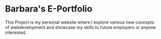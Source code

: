 # Barbara's E-Portfolio
This Project is my personal website where I explore various new concepts of webdevelopment and showcase my skills to future employers or anyone interested.

